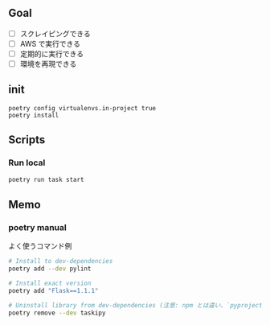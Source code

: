 ## Goal

- [ ] スクレイピングできる
- [ ] AWS で実行できる
- [ ] 定期的に実行できる
- [ ] 環境を再現できる

## init

```
poetry config virtualenvs.in-project true
poetry install
```

## Scripts

### Run local

```sh
poetry run task start
```

## Memo

### poetry manual

よく使うコマンド例

```sh
# Install to dev-dependencies
poetry add --dev pylint

# Install exact version
poetry add "Flask==1.1.1"

# Uninstall library from dev-dependencies (注意: npm とは違い、`pyproject.toml` から記述削除しただけでは Uninstall されない)
poetry remove --dev taskipy
```
